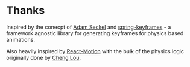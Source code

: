 # Thanks

Inspired by the conecpt of [Adam Seckel](https://github.com/hemlok) and [spring-keyframes](https://github.com/hemlok/spring-keyframes) - a framework agnostic library for generating keyframes for physics based animations.

Also heavily inspired by [React-Motion](https://github.com/chenglou/react-motion) with the bulk of the physics logic originally done by [Cheng Lou](https://github.com/chenglou).

